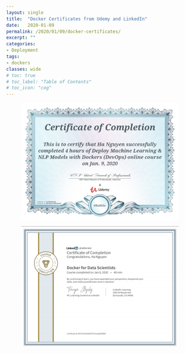 ```yaml
---
layout: single
title:  "Docker Certificates from Udemy and LinkedIn"
date:   2020-01-09
permalink: /2020/01/09/docker-certificates/
excerpt: ""
categories: 
- Deployment
tags:
- dockers
classes: wide
# toc: true
# toc_label: "Table of Contents"
# toc_icon: "cog"
---
```


<figure>
	<img src="https://github.com/datasciblog/datasciblog.github.io/blob/master/_posts/images/2020-01-09-docker-certificates/1.jpg?raw=true">
</figure>

<figure>
	<img src="https://github.com/datasciblog/datasciblog.github.io/blob/master/_posts/images/2020-01-09-docker-certificates/2.png?raw=true">
</figure>